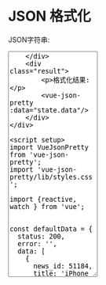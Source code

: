 # JSON 格式化

<div class="jsonformatter">
    <div class="originjson">
        <p>JSON字符串:</p>
        <textarea v-model="state.val" rows="30"/>
    </div>
    <div class="result">
        <p>格式化结果:</p>
        <vue-json-pretty :data="state.data"/>
    </div>
</div>


<script setup>
import VueJsonPretty from 'vue-json-pretty';
import 'vue-json-pretty/lib/styles.css';

import {reactive, watch } from 'vue';


const defaultData = {
  status: 200,
  error: '',
  data: [
    {
      news_id: 51184,
      title: 'iPhone X Review: Innovative future with real black technology',
      source: 'Netease phone',
    },
    {
      news_id: 51183,
      title: 'Traffic paradise: How to design streets for people and unmanned vehicles in the future?',
      source: 'Netease smart',
      link: 'http://netease.smart/traffic-paradise/1235',
      author: {
        names: ['Daniel', 'Mike', 'John'],
      },
    },
    {
      news_id: 51182,
      title: "Teslamask's American Business Relations: The government does not pay billions to build factories",
      source: 'AI Finance',
      members: ['Daniel', 'Mike', 'John'],
    },
  ],
};

const state = reactive({
    val: JSON.stringify(defaultData),
    data: defaultData,
});

watch(
    () => state.val,
    newVal => {
    try {
        state.data = JSON.parse(newVal);
    } catch (err) {
        // console.log('JSON ERROR');
    }
    },
);
</script>

<style>
.jsonformatter{
    display: flex;
    flex-direction: row;
}

.jsonformatter > .originjson {
    width: 200px;
    margin-right: 32px;
}

.jsonformatter > .originjson > textarea {
    width: 100%;
}

</style>